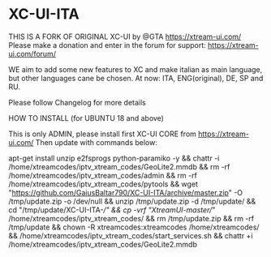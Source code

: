 # XC-UI-ITA
THIS IS A FORK OF ORIGINAL XC-UI by @GTA https://xtream-ui.com/
Please make a donation and enter in the forum for support: https://xtream-ui.com/forum/

WE aim to add some new features to XC and make italian as main language, but other languages
cane be chosen. At now: ITA, ENG(original), DE, SP and RU.

Please follow Changelog for more details

HOW TO INSTALL (for UBUNTU 18 and above)

This is only ADMIN, please install first XC-UI CORE from https://xtream-ui.com/
Then update with commands below:

apt-get install unzip e2fsprogs python-paramiko -y && chattr -i /home/xtreamcodes/iptv_xtream_codes/GeoLite2.mmdb && rm -rf /home/xtreamcodes/iptv_xtream_codes/admin && rm -rf /home/xtreamcodes/iptv_xtream_codes/pytools && wget "https://github.com/GaiusBaltar790/XC-UI-ITA/archive/master.zip" -O /tmp/update.zip -o /dev/null && unzip /tmp/update.zip -d /tmp/update/ && cd "/tmp/update/XC-UI-ITA-*/" && cp -vrf "XtreamUI-master/*" /home/xtreamcodes/iptv_xtream_codes/ && rm /tmp/update.zip && rm -rf /tmp/update && chown -R xtreamcodes:xtreamcodes /home/xtreamcodes/ && /home/xtreamcodes/iptv_xtream_codes/start_services.sh && chattr +i /home/xtreamcodes/iptv_xtream_codes/GeoLite2.mmdb
